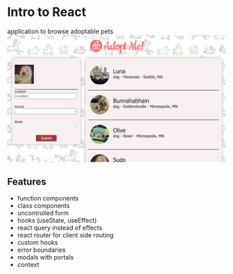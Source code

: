 # Intro to React

application to browse adoptable pets
![What is this](image.png)

## Features

- function components
- class components
- uncontrolled form
- hooks (useState, useEffect)
- react query instead of effects
- react router for client side routing
- custom hooks
- error boundaries
- modals with portals
- context
